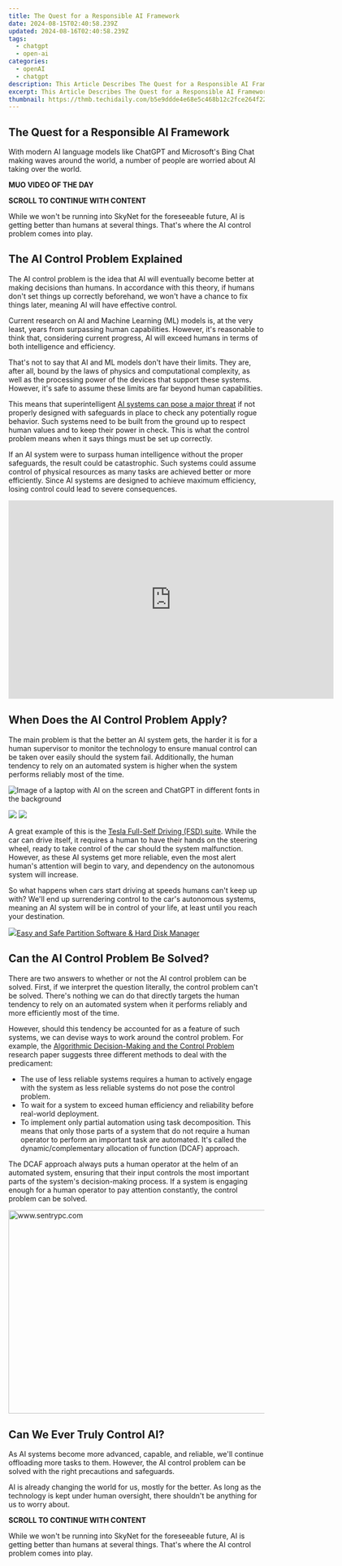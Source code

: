 ```yaml
---
title: The Quest for a Responsible AI Framework
date: 2024-08-15T02:40:58.239Z
updated: 2024-08-16T02:40:58.239Z
tags:
  - chatgpt
  - open-ai
categories:
  - openAI
  - chatgpt
description: This Article Describes The Quest for a Responsible AI Framework
excerpt: This Article Describes The Quest for a Responsible AI Framework
thumbnail: https://thmb.techidaily.com/b5e9ddde4e68e5c468b12c2fce264f22eb978dc955e335250b1f4d060c7be8f8.jpg
---
```


## The Quest for a Responsible AI Framework

 With modern AI language models like ChatGPT and Microsoft's Bing Chat making waves around the world, a number of people are worried about AI taking over the world.

**MUO VIDEO OF THE DAY**

**SCROLL TO CONTINUE WITH CONTENT**

 While we won't be running into SkyNet for the foreseeable future, AI is getting better than humans at several things. That's where the AI control problem comes into play.

## The AI Control Problem Explained

 The AI control problem is the idea that AI will eventually become better at making decisions than humans. In accordance with this theory, if humans don't set things up correctly beforehand, we won't have a chance to fix things later, meaning AI will have effective control.

 Current research on AI and Machine Learning (ML) models is, at the very least, years from surpassing human capabilities. However, it's reasonable to think that, considering current progress, AI will exceed humans in terms of both intelligence and efficiency.

 That's not to say that AI and ML models don't have their limits. They are, after all, bound by the laws of physics and computational complexity, as well as the processing power of the devices that support these systems. However, it's safe to assume these limits are far beyond human capabilities.

 This means that superintelligent [AI systems can pose a major threat](https://www.makeuseof.com/what-is-ai-what-dangers-does-artificial-intelligence-pose/) if not properly designed with safeguards in place to check any potentially rogue behavior. Such systems need to be built from the ground up to respect human values and to keep their power in check. This is what the control problem means when it says things must be set up correctly.

 If an AI system were to surpass human intelligence without the proper safeguards, the result could be catastrophic. Such systems could assume control of physical resources as many tasks are achieved better or more efficiently. Since AI systems are designed to achieve maximum efficiency, losing control could lead to severe consequences.

<!-- affiliate ads begin -->
<a href="https://secure.2checkout.com/order/checkout.php?PRODS=2337838&QTY=1&AFFILIATE=108875&CART=1"><iframe width="640" height="390" src="https://www.youtube.com/embed/rzZwphIv4RM" title="APFill - Ink and Toner Coverage Calculator" frameborder="0" allow="accelerometer; autoplay; clipboard-write; encrypted-media; gyroscope; picture-in-picture; web-share" referrerpolicy="strict-origin-when-cross-origin" allowfullscreen></iframe></a>
<!-- affiliate ads end -->
## When Does the AI Control Problem Apply?

 The main problem is that the better an AI system gets, the harder it is for a human supervisor to monitor the technology to ensure manual control can be taken over easily should the system fail. Additionally, the human tendency to rely on an automated system is higher when the system performs reliably most of the time.

![Image of a laptop with AI on the screen and ChatGPT in different fonts in the background](https://thmb.techidaily.com/176a1a151aeb9ebfdcfd4bd623625c32ca353b5d86117d513193a67649a60b72.jpg)
<!-- affiliate ads begin -->
<a href="https://shop.manycam.com/order/checkout.php?PRODS=17727588&QTY=1&AFFILIATE=108875&CART=1"><img src="https://secure.avangate.com/images/merchant/8230bea7d54bcdf99cdfe85cb07313d5/mcaffbanner600x500.png" border="0"></a>
<a href="https://shop.manycam.com/order/checkout.php?PRODS=17727588&QTY=1&AFFILIATE=108875&CART=1"><img src="https://secure.avangate.com/images/merchant/8230bea7d54bcdf99cdfe85cb07313d5/Affiliates_300x250px_valentinesday.png" border="0"></a>
<!-- affiliate ads end -->

 A great example of this is the [Tesla Full-Self Driving (FSD) suite](https://www.makeuseof.com/what-is-tesla-fsd-how-does-it-work/). While the car can drive itself, it requires a human to have their hands on the steering wheel, ready to take control of the car should the system malfunction. However, as these AI systems get more reliable, even the most alert human's attention will begin to vary, and dependency on the autonomous system will increase.

 So what happens when cars start driving at speeds humans can't keep up with? We'll end up surrendering control to the car's autonomous systems, meaning an AI system will be in control of your life, at least until you reach your destination.

<!-- affiliate ads begin -->
<a href="https://secure.2checkout.com/order/checkout.php?PRODS=22741618&QTY=1&AFFILIATE=108875&CART=1"><img src="https://www.diskpart.com/resource/images/index/dp-index-img-banner-people@2x.png" border="0">Easy and Safe Partition Software & Hard Disk Manager</a>
<!-- affiliate ads end -->
## Can the AI Control Problem Be Solved?

 There are two answers to whether or not the AI control problem can be solved. First, if we interpret the question literally, the control problem can't be solved. There's nothing we can do that directly targets the human tendency to rely on an automated system when it performs reliably and more efficiently most of the time.

 However, should this tendency be accounted for as a feature of such systems, we can devise ways to work around the control problem. For example, the [Algorithmic Decision-Making and the Control Problem](https://www.anrdoezrs.net/links/7251228/type/dlg/sid/UUmuoUeUpU2022651/https://link.springer.com/article/10.1007/s11023-019-09513-7?error=cookies%5Fnot%5Fsupported&code=6122539b-6055-4948-a0ee-8d236368d0b8) research paper suggests three different methods to deal with the predicament:

* The use of less reliable systems requires a human to actively engage with the system as less reliable systems do not pose the control problem.
* To wait for a system to exceed human efficiency and reliability before real-world deployment.
* To implement only partial automation using task decomposition. This means that only those parts of a system that do not require a human operator to perform an important task are automated. It's called the dynamic/complementary allocation of function (DCAF) approach.

 The DCAF approach always puts a human operator at the helm of an automated system, ensuring that their input controls the most important parts of the system's decision-making process. If a system is engaging enough for a human operator to pay attention constantly, the control problem can be solved.

<!-- affiliate ads begin -->
<a href="https://sentrypc.7eer.net/c/5597632/398453/3022" target="_top" id="398453"><img src="//a.impactradius-go.com/display-ad/3022-398453" border="0" alt="www.sentrypc.com" width="580" height="400"/></a><img height="0" width="0" src="https://sentrypc.7eer.net/i/5597632/398453/3022" style="position:absolute;visibility:hidden;" border="0" />
<!-- affiliate ads end -->
## Can We Ever Truly Control AI?

 As AI systems become more advanced, capable, and reliable, we'll continue offloading more tasks to them. However, the AI control problem can be solved with the right precautions and safeguards.

 AI is already changing the world for us, mostly for the better. As long as the technology is kept under human oversight, there shouldn't be anything for us to worry about.

**SCROLL TO CONTINUE WITH CONTENT**

 While we won't be running into SkyNet for the foreseeable future, AI is getting better than humans at several things. That's where the AI control problem comes into play.


<ins class="adsbygoogle"
     style="display:block"
     data-ad-format="autorelaxed"
     data-ad-client="ca-pub-7571918770474297"
     data-ad-slot="1223367746"></ins>



<ins class="adsbygoogle"
     style="display:block"
     data-ad-client="ca-pub-7571918770474297"
     data-ad-slot="8358498916"
     data-ad-format="auto"
     data-full-width-responsive="true"></ins>


